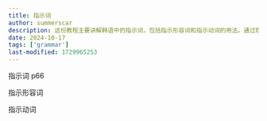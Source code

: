 ```yaml
---
title: 指示词
author: summerscar
description: 这份教程主要讲解韩语中的指示词，包括指示形容词和指示动词的用法。通过理解这些基本语法成分，可以帮助学习者更准确地使用和理解韩语。
date: 2024-10-17
tags: ['grammar']
last-modified: 1729965253
---
```


指示词
p66

指示形容词

指示动词
